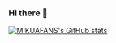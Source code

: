 ### Hi there 👋

<!--
**MIKUAFANS/MIKUAFANS** is a ✨ _special_ ✨ repository because its `README.md` (this file) appears on your GitHub profile.

Here are some ideas to get you started:

- 🔭 I’m currently working on ...
- 🌱 I’m currently learning ...
- 👯 I’m looking to collaborate on ...
- 🤔 I’m looking for help with ...
- 💬 Ask me about ...
- 📫 How to reach me: ...
- 😄 Pronouns: ...
- ⚡ Fun fact: ...
-->
[![MIKUAFANS's GitHub stats](https://github-readme-stats.vercel.app/api?username=MIKUAFANS&show_icons=true&theme=onedark)](https://github.com/anuraghazra/github-readme-stats)
